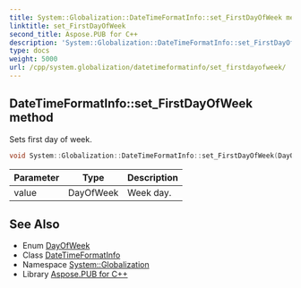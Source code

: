 ```yaml
---
title: System::Globalization::DateTimeFormatInfo::set_FirstDayOfWeek method
linktitle: set_FirstDayOfWeek
second_title: Aspose.PUB for C++
description: 'System::Globalization::DateTimeFormatInfo::set_FirstDayOfWeek method. Sets first day of week in C++.'
type: docs
weight: 5000
url: /cpp/system.globalization/datetimeformatinfo/set_firstdayofweek/
---
```

## DateTimeFormatInfo::set_FirstDayOfWeek method


Sets first day of week.

```cpp
void System::Globalization::DateTimeFormatInfo::set_FirstDayOfWeek(DayOfWeek value)
```


| Parameter | Type | Description |
| --- | --- | --- |
| value | DayOfWeek | Week day. |

## See Also

* Enum [DayOfWeek](../../../system/dayofweek/)
* Class [DateTimeFormatInfo](../)
* Namespace [System::Globalization](../../)
* Library [Aspose.PUB for C++](../../../)
